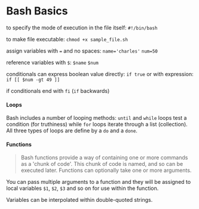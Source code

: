 # Bash Basics

to specify the mode of execution in the file itself:
`#!/bin/bash`

to make file executable:
`chmod +x sample_file.sh`

assign variables with `=` and no spaces:
`name='charles'`
`num=50`

reference variables with `$`:
`$name`
`$num`

conditionals can express boolean value directly:
`if true`
or with expression:
`if [[ $num -gt 49 ]]`

if conditionals end with `fi` (`if` backwards)

#### Loops

Bash includes a number of looping methods: `until` and `while` loops test a
condition (for truthiness) while `for` loops iterate through a list
(collection). All three types of loops are define by a `do` and a `done`.

#### Functions

> Bash functions provide a way of containing one or more commands as a
'chunk of code'. This chunk of code is named, and so can be executed later.
Functions can optionally take one or more arguments.

You can pass multiple arguments to a function and they will be assigned to
local variables `$1`, `$2`, `$3` and so on for use within the function.

Variables can be interpolated within double-quoted strings.

